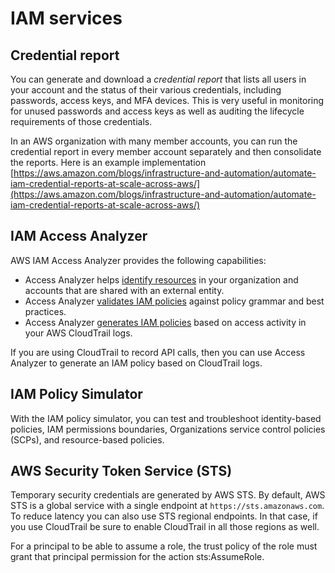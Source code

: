 # IAM services

## Credential report&#x20;

You can generate and download a _credential report_ that lists all users in your account and the status of their various credentials, including passwords, access keys, and MFA devices. This is very useful in monitoring for unused passwords and access keys as well as auditing the lifecycle requirements of those credentials.&#x20;

In an AWS organization with many member accounts, you can run the credential report in every member account separately and then consolidate the reports. Here is an example implementation [https://aws.amazon.com/blogs/infrastructure-and-automation/automate-iam-credential-reports-at-scale-across-aws/](https://aws.amazon.com/blogs/infrastructure-and-automation/automate-iam-credential-reports-at-scale-across-aws/)

## IAM Access Analyzer

AWS IAM Access Analyzer provides the following capabilities:

* Access Analyzer helps [identify resources](https://docs.aws.amazon.com/IAM/latest/UserGuide/what-is-access-analyzer.html#what-is-access-analyzer-resource-identification) in your organization and accounts that are shared with an external entity.
* Access Analyzer [validates IAM policies](https://docs.aws.amazon.com/IAM/latest/UserGuide/what-is-access-analyzer.html#what-is-access-analyzer-policy-validation) against policy grammar and best practices.
* Access Analyzer [generates IAM policies](https://docs.aws.amazon.com/IAM/latest/UserGuide/what-is-access-analyzer.html#what-is-access-analyzer-policy-generation) based on access activity in your AWS CloudTrail logs.

If you are using CloudTrail to record API calls, then you can use Access Analyzer to generate an IAM policy based on CloudTrail logs.&#x20;

## IAM Policy Simulator

With the IAM policy simulator, you can test and troubleshoot identity-based policies, IAM permissions boundaries, Organizations service control policies (SCPs), and resource-based policies.

## AWS Security Token Service (STS)

Temporary security credentials are generated by AWS STS. By default, AWS STS is a global service with a single endpoint at `https://sts.amazonaws.com`. To reduce latency you can also use STS regional endpoints. In that case, if you use CloudTrail be sure to enable CloudTrail in all those regions as well.&#x20;

For a principal to be able to assume a role, the trust policy of the role must grant that principal permission for the action sts:AssumeRole.

